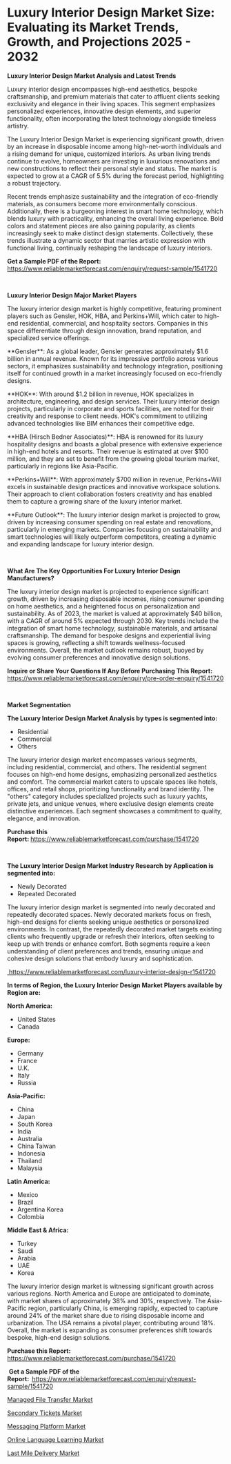 <p><h1>Luxury Interior Design Market Size: Evaluating its Market Trends, Growth, and Projections 2025 - 2032</h1></p><p><strong>Luxury Interior Design Market Analysis and Latest Trends</strong></p>
<p><p>Luxury interior design encompasses high-end aesthetics, bespoke craftsmanship, and premium materials that cater to affluent clients seeking exclusivity and elegance in their living spaces. This segment emphasizes personalized experiences, innovative design elements, and superior functionality, often incorporating the latest technology alongside timeless artistry.</p><p>The Luxury Interior Design Market is experiencing significant growth, driven by an increase in disposable income among high-net-worth individuals and a rising demand for unique, customized interiors. As urban living trends continue to evolve, homeowners are investing in luxurious renovations and new constructions to reflect their personal style and status. The market is expected to grow at a CAGR of 5.5% during the forecast period, highlighting a robust trajectory.</p><p>Recent trends emphasize sustainability and the integration of eco-friendly materials, as consumers become more environmentally conscious. Additionally, there is a burgeoning interest in smart home technology, which blends luxury with practicality, enhancing the overall living experience. Bold colors and statement pieces are also gaining popularity, as clients increasingly seek to make distinct design statements. Collectively, these trends illustrate a dynamic sector that marries artistic expression with functional living, continually reshaping the landscape of luxury interiors.</p></p>
<p><strong>Get a Sample PDF of the Report:&nbsp;</strong> <a href="https://www.reliablemarketforecast.com/enquiry/request-sample/1541720?utm_campaign=1899&utm_medium=2&utm_source=Github&utm_content=ia&utm_term=10032025&utm_id=luxury-interior-design">https://www.reliablemarketforecast.com/enquiry/request-sample/1541720</a></p>
<p>&nbsp;</p>
<p><strong>Luxury Interior Design Major Market Players</strong></p>
<p><p>The luxury interior design market is highly competitive, featuring prominent players such as Gensler, HOK, HBA, and Perkins+Will, which cater to high-end residential, commercial, and hospitality sectors. Companies in this space differentiate through design innovation, brand reputation, and specialized service offerings.</p><p>**Gensler**: As a global leader, Gensler generates approximately $1.6 billion in annual revenue. Known for its impressive portfolio across various sectors, it emphasizes sustainability and technology integration, positioning itself for continued growth in a market increasingly focused on eco-friendly designs.</p><p>**HOK**: With around $1.2 billion in revenue, HOK specializes in architecture, engineering, and design services. Their luxury interior design projects, particularly in corporate and sports facilities, are noted for their creativity and response to client needs. HOK's commitment to utilizing advanced technologies like BIM enhances their competitive edge.</p><p>**HBA (Hirsch Bedner Associates)**: HBA is renowned for its luxury hospitality designs and boasts a global presence with extensive experience in high-end hotels and resorts. Their revenue is estimated at over $100 million, and they are set to benefit from the growing global tourism market, particularly in regions like Asia-Pacific.</p><p>**Perkins+Will**: With approximately $700 million in revenue, Perkins+Will excels in sustainable design practices and innovative workspace solutions. Their approach to client collaboration fosters creativity and has enabled them to capture a growing share of the luxury interior market.</p><p>**Future Outlook**: The luxury interior design market is projected to grow, driven by increasing consumer spending on real estate and renovations, particularly in emerging markets. Companies focusing on sustainability and smart technologies will likely outperform competitors, creating a dynamic and expanding landscape for luxury interior design.</p></p>
<p>&nbsp;</p>
<p><strong>What Are The Key Opportunities For Luxury Interior Design Manufacturers?</strong></p>
<p><p>The luxury interior design market is projected to experience significant growth, driven by increasing disposable incomes, rising consumer spending on home aesthetics, and a heightened focus on personalization and sustainability. As of 2023, the market is valued at approximately $40 billion, with a CAGR of around 5% expected through 2030. Key trends include the integration of smart home technology, sustainable materials, and artisanal craftsmanship. The demand for bespoke designs and experiential living spaces is growing, reflecting a shift towards wellness-focused environments. Overall, the market outlook remains robust, buoyed by evolving consumer preferences and innovative design solutions.</p></p>
<p><strong>Inquire or Share Your Questions If Any Before Purchasing This Report:</strong> <a href="https://www.reliablemarketforecast.com/enquiry/pre-order-enquiry/1541720?utm_campaign=1899&utm_medium=2&utm_source=Github&utm_content=ia&utm_term=10032025&utm_id=luxury-interior-design">https://www.reliablemarketforecast.com/enquiry/pre-order-enquiry/1541720</a></p>
<p>&nbsp;</p>
<p><strong>Market Segmentation</strong></p>
<p><strong>The Luxury Interior Design Market Analysis by types is segmented into:</strong></p>
<p><ul><li>Residential</li><li>Commercial</li><li>Others</li></ul></p>
<p><p>The luxury interior design market encompasses various segments, including residential, commercial, and others. The residential segment focuses on high-end home designs, emphasizing personalized aesthetics and comfort. The commercial market caters to upscale spaces like hotels, offices, and retail shops, prioritizing functionality and brand identity. The "others" category includes specialized projects such as luxury yachts, private jets, and unique venues, where exclusive design elements create distinctive experiences. Each segment showcases a commitment to quality, elegance, and innovation.</p></p>
<p><strong>Purchase this Report:&nbsp;</strong><a href="https://www.reliablemarketforecast.com/purchase/1541720?utm_campaign=1899&utm_medium=2&utm_source=Github&utm_content=ia&utm_term=10032025&utm_id=luxury-interior-design">https://www.reliablemarketforecast.com/purchase/1541720</a></p>
<p>&nbsp;</p>
<p><strong>The Luxury Interior Design Market Industry Research by Application is segmented into:</strong></p>
<p><ul><li>Newly Decorated</li><li>Repeated Decorated</li></ul></p>
<p><p>The luxury interior design market is segmented into newly decorated and repeatedly decorated spaces. Newly decorated markets focus on fresh, high-end designs for clients seeking unique aesthetics or personalized environments. In contrast, the repeatedly decorated market targets existing clients who frequently upgrade or refresh their interiors, often seeking to keep up with trends or enhance comfort. Both segments require a keen understanding of client preferences and trends, ensuring unique and cohesive design solutions that embody luxury and sophistication.</p></p>
<p><a href="https://www.reliablemarketforecast.com/luxury-interior-design-r1541720?utm_campaign=1899&utm_medium=2&utm_source=Github&utm_content=ia&utm_term=10032025&utm_id=luxury-interior-design">&nbsp;https://www.reliablemarketforecast.com/luxury-interior-design-r1541720</a></p>
<p><strong>In terms of Region, the Luxury Interior Design Market Players available by Region are:</strong></p>
<p>
    <p> <strong> North America: </strong>
        <ul>
            <li>United States</li>
            <li>Canada</li>
        </ul>
        </p> 
    <p> <strong> Europe: </strong>
        <ul>
            <li>Germany</li>
            <li>France</li>
            <li>U.K.</li>
            <li>Italy</li>
            <li>Russia</li>
        </ul>
        </p> 
    <p> <strong> Asia-Pacific: </strong>
        <ul>
            <li>China</li>
            <li>Japan</li>
            <li>South Korea</li>
            <li>India</li>
            <li>Australia</li>
            <li>China Taiwan</li>
            <li>Indonesia</li>
            <li>Thailand</li>
            <li>Malaysia</li>
        </ul>
        </p> 
    <p> <strong> Latin America: </strong>
        <ul>
            <li>Mexico</li>
            <li>Brazil</li>
            <li>Argentina Korea</li>
            <li>Colombia</li>
        </ul>
        </p> 
    <p> <strong> Middle East & Africa: </strong>
        <ul>
            <li>Turkey</li>
            <li>Saudi</li>
            <li>Arabia</li>
            <li>UAE</li>
            <li>Korea</li>
        </ul>
    </p>
    </p>
<p><p>The luxury interior design market is witnessing significant growth across various regions. North America and Europe are anticipated to dominate, with market shares of approximately 38% and 30%, respectively. The Asia-Pacific region, particularly China, is emerging rapidly, expected to capture around 24% of the market share due to rising disposable income and urbanization. The USA remains a pivotal player, contributing around 18%. Overall, the market is expanding as consumer preferences shift towards bespoke, high-end design solutions.</p></p>
<p><strong>Purchase this Report: </strong><a href="https://www.reliablemarketforecast.com/purchase/1541720?utm_campaign=1899&utm_medium=2&utm_source=Github&utm_content=ia&utm_term=10032025&utm_id=luxury-interior-design">https://www.reliablemarketforecast.com/purchase/1541720</a></p>
<p>&nbsp;<strong>Get a Sample PDF of the Report:&nbsp;&nbsp;</strong><a href="https://www.reliablemarketforecast.com/enquiry/request-sample/1541720?utm_campaign=1899&utm_medium=2&utm_source=Github&utm_content=ia&utm_term=10032025&utm_id=luxury-interior-design">https://www.reliablemarketforecast.com/enquiry/request-sample/1541720</a></p>
<p><strong></strong></p>
<p><p><a href="https://github.com/habyoneub/Market-Research-Report-List-1/blob/main/managed-file-transfer-market.md?utm_campaign=1899&utm_medium=2&utm_source=Github&utm_content=ia&utm_term=10032025&utm_id=luxury-interior-design">Managed File Transfer Market</a></p><p><a href="https://github.com/iontahoehlct/Market-Research-Report-List-1/blob/main/secondary-tickets-market.md?utm_campaign=1899&utm_medium=2&utm_source=Github&utm_content=ia&utm_term=10032025&utm_id=luxury-interior-design">Secondary Tickets Market</a></p><p><a href="https://github.com/drissahrouk/Market-Research-Report-List-1/blob/main/messaging-platform-market.md?utm_campaign=1899&utm_medium=2&utm_source=Github&utm_content=ia&utm_term=10032025&utm_id=luxury-interior-design">Messaging Platform Market</a></p><p><a href="https://github.com/nxauwedaroui2/Market-Research-Report-List-1/blob/main/online-language-learning-market.md?utm_campaign=1899&utm_medium=2&utm_source=Github&utm_content=ia&utm_term=10032025&utm_id=luxury-interior-design">Online Language Learning Market</a></p><p><a href="https://github.com/kemauteve/Market-Research-Report-List-1/blob/main/last-mile-delivery-market.md?utm_campaign=1899&utm_medium=2&utm_source=Github&utm_content=ia&utm_term=10032025&utm_id=luxury-interior-design">Last Mile Delivery Market</a></p></p>
